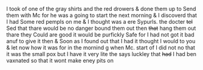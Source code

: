 I took of one of the gray shirts and the red drowers & done them up to Send them with Mc for he was a going to start the next morning & I discoverd that I had Some red pempls on me & I thought was a ere Sypurls. the docter ~~tel~~ Sed that thare would be no danger bound them out then ~~that~~ hang them out thare they Could are good it would be purfickly Safe for I had not got it bad anuf to give it then & Soon as I found out that I had it thought I would to you & let now how it was for in the mornind g when Mc. start of I did not no that it was the small pox but I have it very lite the says luckley that ~~had~~ I had ben vaxnated so that it wont make eney pits on